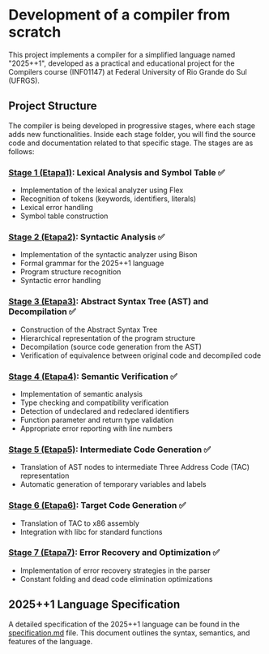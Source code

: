 # Development of a compiler from scratch

This project implements a compiler for a simplified language named "2025++1", developed as a practical and educational project for the Compilers course (INF01147) at Federal University of Rio Grande do Sul (UFRGS).

## Project Structure

The compiler is being developed in progressive stages, where each stage adds new functionalities. Inside each stage folder, you will find the source code and documentation related to that specific stage.
The stages are as follows:

### [Stage 1 (Etapa1)](./Etapa1): Lexical Analysis and Symbol Table ✅

- Implementation of the lexical analyzer using Flex
- Recognition of tokens (keywords, identifiers, literals)
- Lexical error handling
- Symbol table construction

### [Stage 2 (Etapa2)](./Etapa2): Syntactic Analysis ✅

- Implementation of the syntactic analyzer using Bison
- Formal grammar for the 2025++1 language
- Program structure recognition
- Syntactic error handling

### [Stage 3 (Etapa3)](./Etapa3): Abstract Syntax Tree (AST) and Decompilation ✅

- Construction of the Abstract Syntax Tree
- Hierarchical representation of the program structure
- Decompilation (source code generation from the AST)
- Verification of equivalence between original code and decompiled code

### [Stage 4 (Etapa4)](./Etapa4): Semantic Verification ✅

- Implementation of semantic analysis
- Type checking and compatibility verification
- Detection of undeclared and redeclared identifiers
- Function parameter and return type validation
- Appropriate error reporting with line numbers

### [Stage 5 (Etapa5)](./Etapa5/): Intermediate Code Generation ✅

- Translation of AST nodes to intermediate Three Address Code (TAC) representation
- Automatic generation of temporary variables and labels

### [Stage 6 (Etapa6)](./Etapa6/): Target Code Generation ✅

- Translation of TAC to x86 assembly
- Integration with libc for standard functions

### [Stage 7 (Etapa7)](./Etapa7/): Error Recovery and Optimization ✅

- Implementation of error recovery strategies in the parser
- Constant folding and dead code elimination optimizations

## 2025++1 Language Specification

A detailed specification of the 2025++1 language can be found in the [specification.md](./specification.md) file. This document outlines the syntax, semantics, and features of the language.
